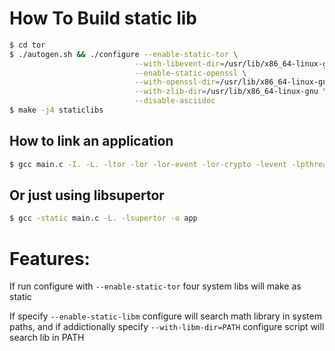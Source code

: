 # How To Build static lib #
````bash
$ cd tor
$ ./autogen.sh && ./configure --enable-static-tor \
							--with-libevent-dir=/usr/lib/x86_64-linux-gnu  \
							--enable-static-openssl \
							--with-openssl-dir=/usr/lib/x86_64-linux-gnu/ \
							--with-zlib-dir=/usr/lib/x86_64-linux-gnu \
							--disable-asciidoc
$ make -j4 staticlibs
````
## How to link an application ##

````bash
$ gcc main.c -I. -L. -ltor -lor -lor-event -lor-crypto -levent -lpthread -lor-ctime -lor-trunnel -lm -lz -lssl -lcrypto  -lkeccak-tiny -lcurve25519_donna -led25519_donna -led25519_ref10 -lpthread -static -o myapp
````
## Or just using libsupertor ##
````bash
$ gcc -static main.c -L. -lsupertor -o app
````

# Features: #

If run configure with `--enable-static-tor` four system libs will make as static

If specify `--enable-static-libm` configure will search math library in system paths, and if addictionally specify `--with-libm-dir=PATH` configure script will search lib in PATH

